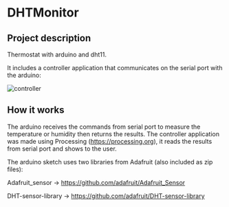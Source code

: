 # DHTMonitor

## Project description

Thermostat with arduino and dht11.

It includes a controller application that communicates on the serial port with the arduino:

![controller](https://image.ibb.co/fQ3CGo/dht_img.png)

## How it works

The arduino receives the commands from serial port to measure the temperature or humidity then returns the results. The controller application was made using Processing (https://processing.org), it reads the results from serial port and shows to the user.

The arduino sketch uses two libraries from Adafruit (also included as zip files):

Adafruit_sensor -> https://github.com/adafruit/Adafruit_Sensor

DHT-sensor-library -> https://github.com/adafruit/DHT-sensor-library
